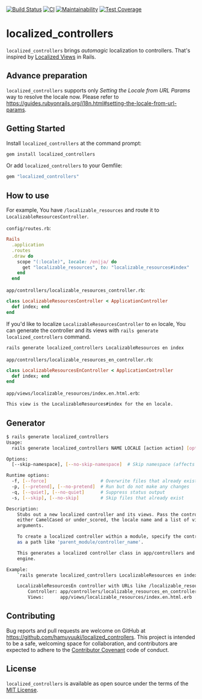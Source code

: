 [![Build Status](https://travis-ci.com/hamuyuuki/localized_controllers.svg?branch=main)](https://travis-ci.com/hamuyuuki/localized_controllers)
[![CI](https://github.com/hamuyuuki/localized_controllers/actions/workflows/ci.yml/badge.svg)](https://github.com/hamuyuuki/localized_controllers/actions/workflows/ci.yml)
[![Maintainability](https://api.codeclimate.com/v1/badges/22ce36bcfc386745e3b1/maintainability)](https://codeclimate.com/github/hamuyuuki/localized_controllers/maintainability)
[![Test Coverage](https://api.codeclimate.com/v1/badges/22ce36bcfc386745e3b1/test_coverage)](https://codeclimate.com/github/hamuyuuki/localized_controllers/test_coverage)

# localized_controllers

`localized_controllers` brings _automagic_ localization to controllers. That's inspired by [Localized Views](https://guides.rubyonrails.org/i18n.html#localized-views) in Rails.

## Advance preparation

`localized_controllers` supports only _Setting the Locale from URL Params_ way to resolve the locale now. Please refer to https://guides.rubyonrails.org/i18n.html#setting-the-locale-from-url-params.

## Getting Started

Install `localized_controllers` at the command prompt:

```sh
gem install localized_controllers
```

Or add `localized_controllers` to your Gemfile:

```ruby
gem "localized_controllers"
```

## How to use

For example, You have `/localizable_resources` and route it to `LocalizableResourcesController`.

`config/routes.rb`:

```rb
Rails
  .application
  .routes
  .draw do
    scope "(:locale)", locale: /en|ja/ do
      get "localizable_resources", to: "localizable_resources#index"
    end
  end
```

`app/controllers/localizable_resources_controller.rb`:

```rb
class LocalizableResourcesController < ApplicationController
  def index; end
end
```

If you'd like to localize `LocalizableResourcesController` to `en` locale, You can generate the controller and its views with `rails generate localized_controllers` command.

```sh
rails generate localized_controllers LocalizableResources en index
```

`app/controllers/localizable_resources_en_controller.rb`:

```rb
class LocalizableResourcesEnController < ApplicationController
  def index; end
end
```

`app/views/localizable_resources/index.en.html.erb`:

```html
This view is the LocalizableResources#index for the en locale.
```

## Generator

```sh
$ rails generate localized_controllers
Usage:
  rails generate localized_controllers NAME LOCALE [action action] [options]

Options:
  [--skip-namespace], [--no-skip-namespace]  # Skip namespace (affects only isolated applications)

Runtime options:
  -f, [--force]                    # Overwrite files that already exist
  -p, [--pretend], [--no-pretend]  # Run but do not make any changes
  -q, [--quiet], [--no-quiet]      # Suppress status output
  -s, [--skip], [--no-skip]        # Skip files that already exist

Description:
    Stubs out a new localized controller and its views. Pass the controller name,
    either CamelCased or under_scored, the locale name and a list of views as
    arguments.

    To create a localized controller within a module, specify the controller name
    as a path like 'parent_module/controller_name'.

    This generates a localized controller class in app/controllers and template
    engine.

Example:
    `rails generate localized_controllers LocalizableResources en index show`

    LocalizableResourcesEn controller with URLs like /localizable_resources.
        Controller: app/controllers/localizable_resources_en_controller.rb
        Views:      app/views/localizable_resources/index.en.html.erb [...]
```

## Contributing

Bug reports and pull requests are welcome on GitHub at https://github.com/hamuyuuki/localized_controllers. This project is intended to be a safe, welcoming space for collaboration, and contributors are expected to adhere to the [Contributor Covenant](http://contributor-covenant.org) code of conduct.

## License

`localized_controllers` is available as open source under the terms of the [MIT License](https://opensource.org/licenses/MIT).

